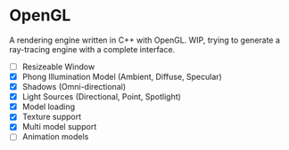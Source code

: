 # OpenGL

A rendering engine written in C++ with OpenGL. WIP, trying to generate a ray-tracing engine with a complete interface.
- [ ] Resizeable Window
- [x] Phong Illumination Model (Ambient, Diffuse, Specular)
- [x] Shadows (Omni-directional)
- [x] Light Sources (Directional, Point, Spotlight)
- [x] Model loading
- [x] Texture support
- [x] Multi model support
- [ ] Animation models   
